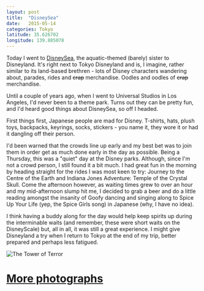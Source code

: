 ```yaml
---
layout: post
title:  "DisneySea"
date:   2015-05-14
categories: Tokyo
latitude: 35.626702
longitude: 139.885078
---
```


Today I went to [DisneySea](http://www.tokyodisneyresort.jp/en/tds/), the aquatic-themed (barely) sister to Disneyland. It's right next to Tokyo Disneyland and is, I imagine, rather similar to its land-based brethren - lots of Disney characters wandering about, parades, rides and ~~crap~~ merchandise. Oodles and oodles of ~~crap~~ merchandise.

Until a couple of years ago, when I went to Universal Studios in Los Angeles, I'd never been to a theme park. Turns out they can be pretty fun, and I'd heard good things about DisneySea, so off I headed.

First things first, Japanese people are mad for Disney. T-shirts, hats, plush toys, backpacks, keyrings, socks, stickers - you name it, they wore it or had it dangling off their person.

I'd been warned that the crowds line up early and my best bet was to join them in order get as much done early in the day as possible. Being a Thursday, this was a "quiet" day at the Disney parks. Although, since I'm not a crowd person, I still found it a bit much. I had great fun in the morning by heading straight for the rides I was most keen to try: Journey to the Centre of the Earth and Indiana Jones Adventure: Temple of the Crystal Skull. Come the afternoon however, as waiting times grew to over an hour and my mid-afternoon slump hit me, I decided to grab a beer and do a little reading amongst the insanity of Goofy dancing and singing along to Spice Up Your Life (yep, the Spice Girls song) in Japanese (why, I have no idea).

I think having a buddy along for the day would help keep spirits up during the interminable waits (and remember, these were short waits on the DisneyScale) but, all in all, it was still a great experience. I might give Disneyland a try when I return to Tokyo at the end of my trip, better prepared and perhaps less fatigued.

![The Tower of Terror](https://lh6.googleusercontent.com/-lf-mzKaUovo/VVRcMOjvF9I/AAAAAAAADwM/XhZClOPPLDI/w798-h1418-no/DSC_0040.JPG)

# [More photographs](https://goo.gl/photos/CFtJq37MdRUgA6VUA)
